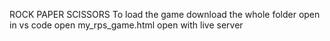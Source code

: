 ROCK PAPER SCISSORS 
To load the game download the whole folder
open in vs code
open my_rps_game.html
open with live server
